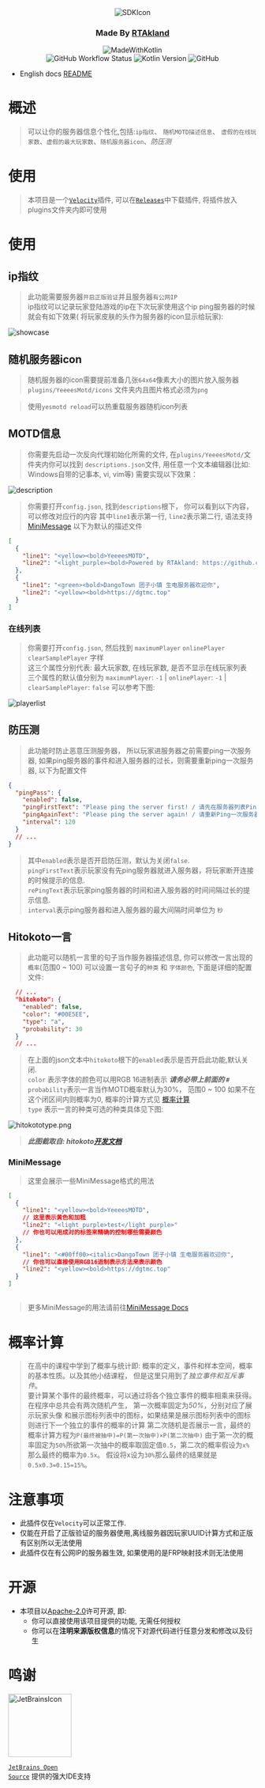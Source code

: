 <div align="center">
<img src="https://static.rtast.cn/static/icon/yesmotd-icon.png" alt="SDKIcon">

<h3>Made By <a href="https://github.com/RTAkland">RTAkland</a></h3>

<img src="https://static.rtast.cn/static/kotlin/made-with-kotlin.svg" alt="MadeWithKotlin">

<br>
<img alt="GitHub Workflow Status" src="https://img.shields.io/github/actions/workflow/status/DangoTown/YeeeesMOTD/main.yml">
<img alt="Kotlin Version" src="https://img.shields.io/badge/Kotlin-1.9.24-pink?logo=kotlin">
<img alt="GitHub" src="https://img.shields.io/github/license/RTAkland/YeeeesMOTD?logo=apache">

</div>

* English docs [README](./README_en.md)

# 概述

> 可以让你的服务器信息个性化,包括:`ip指纹`、 `随机MOTD描述信息`、 `虚假的在线玩家数`、`虚假的最大玩家数`、`随机服务器icon`、*防压测*

# 使用

> 本项目是一个[`Velocity`](https://velocitypowered.com/)插件,
> 可以在[`Releases`](https://github.com/RTAkland/YeeeesMOTD/releases/)中下载插件, 将插件放入plugins文件夹内即可使用

# 使用

## ip指纹

> 此功能需要服务器`开启正版验证`并且服务器`有公网IP`  
> ip指纹可以记录玩家登陆游戏的ip在下次玩家使用这个ip ping服务器的时候就会有如下效果(
> 将玩家皮肤的头作为服务器的icon显示给玩家):

![showcase](./images/description.png)

## 随机服务器icon

> 随机服务器的icon需要提前准备几张`64x64`像素大小的图片放入服务器`plugins/YeeeesMotd/icons`
> 文件夹内且图片格式必须为`png`

> 使用`yesmotd reload`可以热重载服务器随机icon列表

## MOTD信息

> 你需要先启动一次反向代理初始化所需的文件, 在`plugins/YeeeesMotd/`文件夹内你可以找到
> `descriptions.json`文件, 用任意一个文本编辑器(比如: Windows自带的记事本, vi, vim等)
> 需要实现以下效果：

![description](./images/description.png)

> 你需要打开`config.json`, 找到`descriptions`根下， 你可以看到以下内容，可以修改对应行的内容
> 其中`line1`表示第一行, `line2`表示第二行, 语法支持[MiniMessage](https://github.com/KyoriPowered/adventure)
> 以下为默认的描述文件

```json
[
  {
    "line1": "<yellow><bold>YeeeesMOTD",
    "line2": "<light_purple><bold>Powered by RTAkland: https://github.com/RTAkland"
  },
  {
    "line1": "<green><bold>DangoTown 团子小镇 生电服务器欢迎你",
    "line2": "<yellow><bold>https://dgtmc.top"
  }
]
```

### 在线列表

> 你需要打开`config.json`, 然后找到 `maximumPlayer` `onlinePlayer` `clearSamplePlayer` 字样  
> 这三个属性分别代表: 最大玩家数, 在线玩家数, 是否不显示在线玩家列表  
> 三个属性的默认值分别为 `maximumPlayer`: `-1` | `onlinePlayer`: `-1` | `clearSamplePlayer`: `false`
> 可以参考下图:

![playerlist](./images/playerlist.png)

## 防压测

> 此功能时防止恶意压测服务器， 所以玩家进服务器之前需要ping一次服务器,
> 如果ping服务器的事件和进入服务器的过长，则需要重新ping一次服务器,
> 以下为配置文件

```json
{
  "pingPass": {
    "enabled": false,
    "pingFirstText": "Please ping the server first! / 请先在服务器列表Ping一次服务器",
    "pingAgainText": "Please ping the server again! / 请重新Ping一次服务器",
    "interval": 120
  }
  // ...
}
```

> 其中`enabled`表示是否开启防压测，默认为关闭`false`.  
> `pingFirstText`表示玩家没有先ping服务器就进入服务器，将玩家断开连接的时候提示的信息.  
> `rePingText`表示玩家ping服务器的时间和进入服务器的时间间隔过长的提示信息.  
> `interval`表示ping服务器和进入服务器的最大间隔时间单位为 `秒`

## Hitokoto一言

> 此功能可以随机一言里的句子当作服务器描述信息, 你可以修改一言出现的`概率`(范围0 ~ 100)
> 可以设置一言句子的`种类` 和 `字体颜色`, 下面是详细的配置文件:

```json
  // ...
  "hitokoto": {
    "enabled": false,
    "color": "#00E5EE",
    "type": "a",
    "probability": 30
  }
  // ...
```

> 在上面的json文本中`hitokoto`根下的`enabled`表示是否开启此功能,默认关闭.  
> `color` 表示字体的颜色可以用RGB 16进制表示 ***请务必带上前面的 `#`***  
> `probability`表示一言当作MOTD概率默认为30%， 范围0 ~ 100 如果不在这个闭区间内则概率为0, 概率的计算方式见 [概率计算](#概率计算)   
> `type` 表示一言的种类可选的种类具体见下图:

![hitokototype.png](images/hitokototype.png)

> ***此图截取自: hitokoto[开发文档](https://developer.hitokoto.cn/sentence/)***

### MiniMessage

> 这里会展示一些MiniMessage格式的用法

```json
[
  {
    "line1": "<yellow><bold>YeeeesMOTD",
    // 这里表示黄色和加粗
    "line2": "<light_purple>test</light_purple>"
    // 你也可以用成对的标签来精确的控制哪些需要颜色
  },
  {
    "line1": "<#00ff00><italic>DangoTown 团子小镇 生电服务器欢迎你",
    // 你也可以直接使用RGB16进制表示方法来表示颜色
    "line2": "<yellow><bold>https://dgtmc.top"
  }
]
```

##    

> 更多MiniMessage的用法请前往[MiniMessage Docs](https://docs.advntr.dev/minimessage/format.html#standard-tags)

# 概率计算

> 在高中的课程中学到了概率与统计即: 概率的定义，事件和样本空间，概率的基本性质。以及其他小结课程，
> 但是这里只用到了*独立事件和互斥事件*。  
> 要计算某个事件的最终概率，可以通过将各个独立事件的概率相乘来获得。  
> 在程序中总共会有两次随机产生， 第一次概率固定为*50%*，分别对应了展示玩家头像
> 和展示图标列表中的图标，如果结果是展示图标列表中的图标则进行下一个独立的事件的概率的计算
> 第二次随机是否展示一言，最终的概率计算方程为`P(最终被抽中)=P(第一次抽中)×P(第二次抽中)`
> 由于第一次的概率固定为`50%`所欲第一次抽中的概率取固定值`0.5`，第二次的概率假设为`x%`
> 那么最终的概率为`0.5x`。 假设将x设为`30%`那么最终的结果就是`0.5x0.3=0.15=15%`。

# 注意事项

* 此插件仅在`Velocity`可以正常工作.
* 仅能在开启了正版验证的服务器使用,离线服务器因玩家UUID计算方式和正版有区别所以无法使用
* 此插件仅在有公网IP的服务器生效, 如果使用的是FRP映射技术则无法使用

# 开源

- 本项目以[Apache-2.0](./LICENSE)许可开源, 即:
    - 你可以直接使用该项目提供的功能, 无需任何授权
    - 你可以在**注明来源版权信息**的情况下对源代码进行任意分发和修改以及衍生

# 鸣谢

<div>

<img src="https://static.rtast.cn/static/other/jetbrains.png" alt="JetBrainsIcon" width="128">

<a href="https://www.jetbrains.com/opensource/"><code>JetBrains Open Source</code></a> 提供的强大IDE支持

</div>
